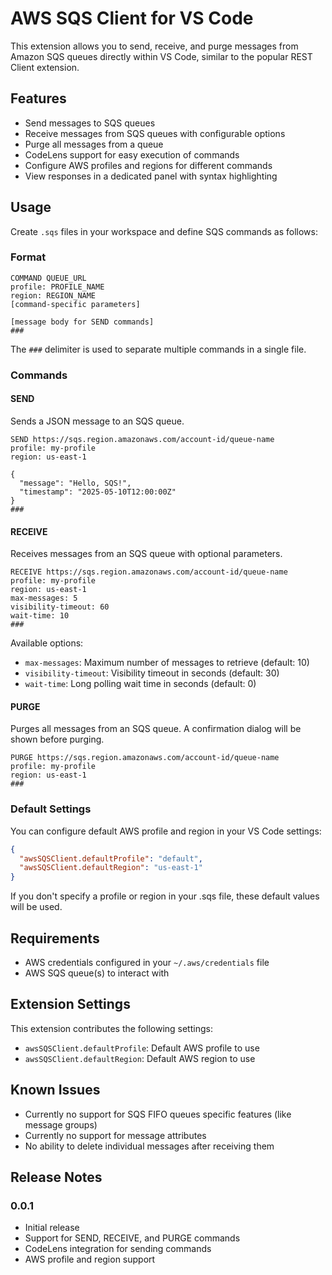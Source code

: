 # AWS SQS Client for VS Code

This extension allows you to send, receive, and purge messages from Amazon SQS queues directly within VS Code, similar to the popular REST Client extension.

## Features

- Send messages to SQS queues
- Receive messages from SQS queues with configurable options
- Purge all messages from a queue
- CodeLens support for easy execution of commands
- Configure AWS profiles and regions for different commands
- View responses in a dedicated panel with syntax highlighting

## Usage

Create `.sqs` files in your workspace and define SQS commands as follows:

### Format

```
COMMAND QUEUE_URL
profile: PROFILE_NAME
region: REGION_NAME
[command-specific parameters]

[message body for SEND commands]
###
```

The `###` delimiter is used to separate multiple commands in a single file.

### Commands

#### SEND

Sends a JSON message to an SQS queue.

```
SEND https://sqs.region.amazonaws.com/account-id/queue-name
profile: my-profile
region: us-east-1

{
  "message": "Hello, SQS!",
  "timestamp": "2025-05-10T12:00:00Z"
}
###
```

#### RECEIVE

Receives messages from an SQS queue with optional parameters.

```
RECEIVE https://sqs.region.amazonaws.com/account-id/queue-name
profile: my-profile
region: us-east-1
max-messages: 5
visibility-timeout: 60
wait-time: 10
###
```

Available options:
- `max-messages`: Maximum number of messages to retrieve (default: 10)
- `visibility-timeout`: Visibility timeout in seconds (default: 30)
- `wait-time`: Long polling wait time in seconds (default: 0)

#### PURGE

Purges all messages from an SQS queue. A confirmation dialog will be shown before purging.

```
PURGE https://sqs.region.amazonaws.com/account-id/queue-name
profile: my-profile
region: us-east-1
###
```

### Default Settings

You can configure default AWS profile and region in your VS Code settings:

```json
{
  "awsSQSClient.defaultProfile": "default",
  "awsSQSClient.defaultRegion": "us-east-1"
}
```

If you don't specify a profile or region in your .sqs file, these default values will be used.

## Requirements

- AWS credentials configured in your `~/.aws/credentials` file
- AWS SQS queue(s) to interact with

## Extension Settings

This extension contributes the following settings:

* `awsSQSClient.defaultProfile`: Default AWS profile to use
* `awsSQSClient.defaultRegion`: Default AWS region to use

## Known Issues

- Currently no support for SQS FIFO queues specific features (like message groups)
- Currently no support for message attributes
- No ability to delete individual messages after receiving them

## Release Notes

### 0.0.1

- Initial release
- Support for SEND, RECEIVE, and PURGE commands
- CodeLens integration for sending commands
- AWS profile and region support
